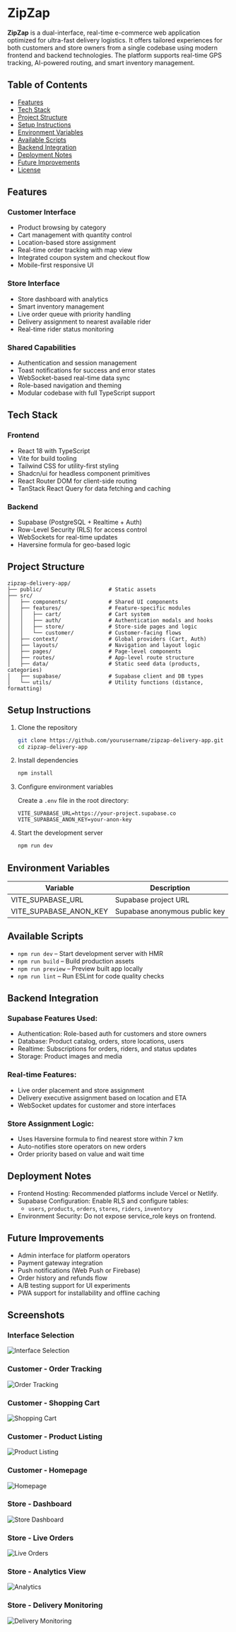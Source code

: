 # ZipZap

**ZipZap** is a dual-interface, real-time e-commerce web application optimized for ultra-fast delivery logistics. It offers tailored experiences for both customers and store owners from a single codebase using modern frontend and backend technologies. The platform supports real-time GPS tracking, AI-powered routing, and smart inventory management.

## Table of Contents

- [Features](#features)
- [Tech Stack](#tech-stack)
- [Project Structure](#project-structure)
- [Setup Instructions](#setup-instructions)
- [Environment Variables](#environment-variables)
- [Available Scripts](#available-scripts)
- [Backend Integration](#backend-integration)
- [Deployment Notes](#deployment-notes)
- [Future Improvements](#future-improvements)
- [License](#license)

## Features

### Customer Interface
- Product browsing by category
- Cart management with quantity control
- Location-based store assignment
- Real-time order tracking with map view
- Integrated coupon system and checkout flow
- Mobile-first responsive UI

### Store Interface
- Store dashboard with analytics
- Smart inventory management
- Live order queue with priority handling
- Delivery assignment to nearest available rider
- Real-time rider status monitoring

### Shared Capabilities
- Authentication and session management
- Toast notifications for success and error states
- WebSocket-based real-time data sync
- Role-based navigation and theming
- Modular codebase with full TypeScript support

## Tech Stack

### Frontend
- React 18 with TypeScript
- Vite for build tooling
- Tailwind CSS for utility-first styling
- Shadcn/ui for headless component primitives
- React Router DOM for client-side routing
- TanStack React Query for data fetching and caching

### Backend
- Supabase (PostgreSQL + Realtime + Auth)
- Row-Level Security (RLS) for access control
- WebSockets for real-time updates
- Haversine formula for geo-based logic

## Project Structure

```
zipzap-delivery-app/
├── public/                     # Static assets
├── src/
│   ├── components/             # Shared UI components
│   ├── features/               # Feature-specific modules
│   │   ├── cart/               # Cart system
│   │   ├── auth/               # Authentication modals and hooks
│   │   ├── store/              # Store-side pages and logic
│   │   └── customer/           # Customer-facing flows
│   ├── context/                # Global providers (Cart, Auth)
│   ├── layouts/                # Navigation and layout logic
│   ├── pages/                  # Page-level components
│   ├── routes/                 # App-level route structure
│   ├── data/                   # Static seed data (products, categories)
│   ├── supabase/               # Supabase client and DB types
│   └── utils/                  # Utility functions (distance, formatting)
```

## Setup Instructions

1. Clone the repository
   ```bash
   git clone https://github.com/yourusername/zipzap-delivery-app.git
   cd zipzap-delivery-app
   ```

2. Install dependencies
   ```bash
   npm install
   ```

3. Configure environment variables

   Create a `.env` file in the root directory:

   ```env
   VITE_SUPABASE_URL=https://your-project.supabase.co
   VITE_SUPABASE_ANON_KEY=your-anon-key
   ```

4. Start the development server
   ```bash
   npm run dev
   ```

## Environment Variables

| Variable               | Description                         |
|------------------------|-------------------------------------|
| VITE_SUPABASE_URL      | Supabase project URL                |
| VITE_SUPABASE_ANON_KEY | Supabase anonymous public key       |

## Available Scripts

- `npm run dev` – Start development server with HMR
- `npm run build` – Build production assets
- `npm run preview` – Preview built app locally
- `npm run lint` – Run ESLint for code quality checks

## Backend Integration

### Supabase Features Used:
- Authentication: Role-based auth for customers and store owners
- Database: Product catalog, orders, store locations, users
- Realtime: Subscriptions for orders, riders, and status updates
- Storage: Product images and media

### Real-time Features:
- Live order placement and store assignment
- Delivery executive assignment based on location and ETA
- WebSocket updates for customer and store interfaces

### Store Assignment Logic:
- Uses Haversine formula to find nearest store within 7 km
- Auto-notifies store operators on new orders
- Order priority based on value and wait time

## Deployment Notes

- Frontend Hosting: Recommended platforms include Vercel or Netlify.
- Supabase Configuration: Enable RLS and configure tables:
  - `users`, `products`, `orders`, `stores`, `riders`, `inventory`
- Environment Security: Do not expose service_role keys on frontend.

## Future Improvements

- Admin interface for platform operators
- Payment gateway integration
- Push notifications (Web Push or Firebase)
- Order history and refunds flow
- A/B testing support for UI experiments
- PWA support for installability and offline caching

## Screenshots

### Interface Selection
![Interface Selection](./images/Screenshot%202025-06-27%20173527.png)

### Customer - Order Tracking
![Order Tracking](./images/Screenshot%202025-06-27%20173506.png)

### Customer - Shopping Cart
![Shopping Cart](./images/Screenshot%202025-06-27%20173444.png)

### Customer - Product Listing
![Product Listing](./images/Screenshot%202025-06-27%20173404.png)

### Customer - Homepage
![Homepage](./images/Screenshot%202025-06-27%20173330.png)

### Store - Dashboard
![Store Dashboard](./images/Screenshot%202025-06-27%20173305.png)

### Store - Live Orders
![Live Orders](./images/Screenshot%202025-06-27%20173233.png)

### Store - Analytics View
![Analytics](./images/Screenshot%202025-06-27%20173135.png)

### Store - Delivery Monitoring
![Delivery Monitoring](./images/Screenshot%202025-06-27%20173058.png)

